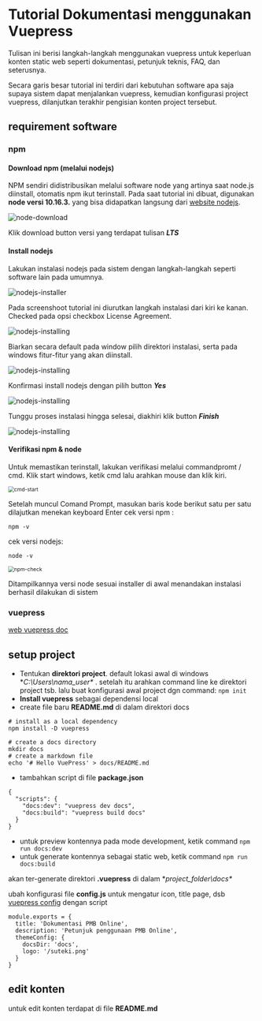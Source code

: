 ﻿# Tutorial Dokumentasi menggunakan Vuepress Tulisan ini berisi langkah-langkah menggunakan vuepress untuk keperluan konten static web seperti dokumentasi, petunjuk teknis, FAQ, dan seterusnya. Secara garis besar tutorial ini terdiri dari kebutuhan software apa saja supaya sistem dapat menjalankan vuepress, kemudian konfigurasi project vuepress, dilanjutkan terakhir pengisian konten project tersebut.## requirement software### npm #### Download npm (melalui nodejs)NPM sendiri didistribusikan melalui software node yang artinya saat node.js diinstall, otomatis npm ikut terinstall. Pada saat tutorial ini dibuat, digunakan **node versi 10.16.3.** yang bisa didapatkan langsung dari [website nodejs](https://nodejs.org/en/).![node-download](./img/node-download.png)Klik download button versi yang terdapat tulisan ***LTS***#### Install nodejsLakukan instalasi nodejs pada sistem dengan langkah-langkah seperti software lain pada umumnya. ![nodejs-installer](./img/nodejs-installer.png)Pada screenshoot tutorial ini diurutkan langkah instalasi dari kiri ke kanan. Checked pada opsi checkbox License Agreement.![nodejs-installing](./img/nodejs-installing-1.png)Biarkan secara default pada window pilih direktori instalasi, serta pada windows fitur-fitur yang akan diinstall.![nodejs-installing](./img/nodejs-installing-2.png)Konfirmasi install nodejs dengan pilih button ***Yes***![nodejs-installing](./img/nodejs-installing-3.png)Tunggu proses instalasi hingga selesai, diakhiri klik button ***Finish***![nodejs-installing](./img/nodejs-installing-4.png)#### Verifikasi npm & nodeUntuk memastikan terinstall, lakukan verifikasi melalui commandpromt / cmd. Klik start windows, ketik cmd lalu arahkan mouse dan klik kiri. <img src="./img/cmd-start.png" alt="cmd-start" style="zoom:75%;" />Setelah muncul Comand Prompt, masukan baris kode berikut satu per satu dilajutkan menekan keyboard Entercek versi npm : `npm -v`cek versi nodejs: `node -v` <img src="./img/cmd-npm-version.png" alt="npm-check" style="zoom:75%;" />Ditampilkannya versi node sesuai installer di awal menandakan instalasi berhasil dilakukan di sistem### vuepress [web vuepress doc](https://vuepress.vuejs.org/guide/getting-started.html#inside-an-existing-project) ## setup project- Tentukan **direktori project**. default lokasi awal di windows **C:\Users\nama_user\** . setelah itu arahkan command line ke direktori project tsb.  lalu buat konfigurasi awal project dgn command: `npm init `- **Install vuepress** sebagai dependensi local- create file baru **README.md** di dalam direktori docs```# install as a local dependencynpm install -D vuepress# create a docs directorymkdir docs# create a markdown fileecho '# Hello VuePress' > docs/README.md```- tambahkan script di file **package.json**```{  "scripts": {    "docs:dev": "vuepress dev docs",    "docs:build": "vuepress build docs"  }}```- untuk preview kontennya pada mode development, ketik command `npm run docs:dev` - untuk generate kontennya sebagai static web, ketik command `npm run docs:build` akan ter-generate direktori **.vuepress** di dalam **project_folder\docs\** ubah konfigurasi file **config.js** untuk mengatur icon, title page, dsb [vuepress config](https://vuepress.vuejs.org/guide/basic-config.html#config-file)  dengan script```module.exports = {  title: 'Dokumentasi PMB Online',  description: 'Petunjuk penggunaan PMB Online',  themeConfig: {    docsDir: 'docs',    logo: '/suteki.png'  }}```## edit kontenuntuk edit konten terdapat di file **README.md** 